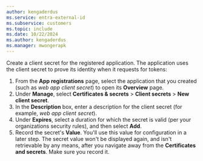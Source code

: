 ```yaml
---
author: kengaderdus
ms.service: entra-external-id
ms.subservice: customers
ms.topic: include
ms.date: 10/22/2024
ms.author: kengaderdus
ms.manager: mwongerapk
---
```


Create a client secret for the registered application. The application uses the client secret to prove its identity when it requests for tokens:

1. From the **App registrations** page, select the application that you created (such as *web app client secret*) to open its **Overview** page.
1. Under **Manage**, select **Certificates & secrets** > **Client secrets** > **New client secret**.  
1. In the **Description** box, enter a description for the client secret (for example, *web app client secret*).
1. Under **Expires**, select a duration for which the secret is valid (per your organizations security rules), and then select **Add**.
1. Record the secret's **Value**. You'll use this value for configuration in a later step. The secret value won't be displayed again, and isn't retrievable by any means, after you navigate away from the **Certificates and secrets**. Make sure you record it.